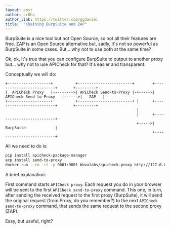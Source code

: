 ```yaml
---
layout: post
author: cr0hn
author_link: https://twitter.com/ggdaniel
title:  "Chaining BurpSuite and ZAP"
---
```


BurpSuite is a nice tool but not Open Source, so not all their features are free. ZAP is an Open Source alternative but, sadly, it's not so powerful as BurpSuite in some cases. But... why not to use both at the same time?
<!--more-->

Ok, ok, It's true that you can configure BurpSuite to output to another proxy but... why not to use APICheck for that? It's easier and transparent.

Conceptually we will do:
    
    +-------------------+          +------------------------+        +--------------------------+       +---------+
    |  APICheck Proxy   |--------->| APICheck Send-to-Proxy |-+----->| APICheck Send-to-Proxy   |------>|   ZAP   |
    +-------------------+          +------------------------+ |      +--------------------------+       +---------+
                                                              |
                                                              |      +--------------------------+
                                                              +----->|    BurpSuite             |
                                                                     +--------------------------+

All we need to do is:

```bash
pip install apicheck-package-manager
acp install send-to-proxy
docker run --rm -it -p 9001:9001 bbvalabs/apicheck-proxy http://127.0.0.1:9000 | send-to-proxy http://127.0.0.1:9000 | send-to-proxy http://127.0.0.1:8080
```

A brief explanation: 

First command starts `APICheck proxy`. Each request you do in your browser will be sent to the first `APICheck send-to-proxy` command. This one, in turn, after sending the received request to the first proxy (BurpSuite), it will send the original request (from Proxy, do you remember?) to the next `APICheck send-to-proxy` command, that sends the same request to the second proxy (ZAP).

Easy, but useful, right?
